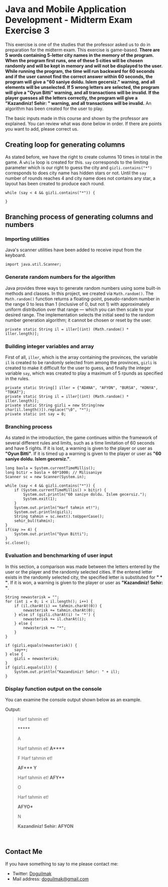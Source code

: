 
# Java and Mobile Application Development - Midterm Exam Exercise 3 

This exercise is one of the studies that the professor asked us to do in preparation for the midterm exam. This exercise is game-based. **There are 5 words containing 5-letter city names in the memory of the program. When the program first runs, one of these 5 cities will be chosen randomly and will be kept in memory and will not be displayed to the user. While running the program, the time will run backward for 60 seconds and if the user cannot find the correct answer within 60 seconds, the program will give a "60 saniye doldu. Islem gecersiz." warning, and all elements will be unselected. If 5 wrong letters are selected, the program will give a "Oyun Bitti" warning, and all transactions will be invalid. If the player guesses all the letters correctly, the program will give a "Kazandiniz! Sehir: " warning, and all transactions will be invalid.** An algorithm has been created for the user to play.

The basic inputs made in this course and shown by the professor are explained. You can review what was done below in order. If there are points you want to add, please correct us.


## Creating loop for generating columns

As stated before, we have the right to create columns 10 times in total in the game. A <code>while</code> loop is created for this. `say` corresponds to the limiting parameter which is our right to guess the city and `gizli.contains("*")` corresponds to does city name has hidden stars or not. Until the `say` number of rounds reaches 4 and city name does not contains any star, a layout has been created to produce each round.
		
	while (say < 4 && gizli.contains("*")) {
	
	}



## Branching process of generating columns and numbers

### Importing utilities

Java's scanner utilities have been added to receive input from the keyboard.

    import java.util.Scanner;

### Generate random numbers for the algorithm

Java provides three ways to generate random numbers using some built-in methods and classes. In this project, we created via <code>Math.random()</code>. The `Math.random()` function returns a floating-point, pseudo-random number in the range $0$ to less than $1$ (inclusive of $0$, but not $1$) with approximately uniform distribution over that range — which you can then scale to your desired range. The implementation selects the initial seed to the random number generation algorithm; it cannot be chosen or reset by the user.
    
	private static String il = iller[(int) (Math.random() * iller.length)];


###	Building integer variables and array

First of all, `iller`, which is the array containing the provinces, the variable `il` is created to be randomly selected from among the provinces, `gizli` is created to make it difficult for the user to guess, and finally the integer variable `say`, which was created to play a maximum of $5$ rpunds as specified in the rules.

	private static String[] iller = {"ADANA", "AFYON", "BURSA", "KONYA", "TOKAT"};
	private static String il = iller[(int) (Math.random() * iller.length)];
	private static String gizli = new String(new char[il.length()]).replace("\0", "*");
	private static int say = 0;


### Branching process

As stated in the introduction, the game continues within the framework of several different rules and limits, such as a time limitation of $60$ seconds and have $5$ rights. If it is lost, a warning is given to the player or user as **"Oyun Bitti"**. If it is timed up a warning is given to the player or user as **"$60$ saniye doldu. Islem gecersiz."**.


	long basla = System.currentTimeMillis();
	long bitir = basla + 60*1000; // Milisaniye
	Scanner sc = new Scanner(System.in);
	
	while (say < 4 && gizli.contains("*")) {			
		if (System.currentTimeMillis() > bitir) {
			System.out.println("60 saniye doldu. Islem gecersiz.");
		    System.exit(1);
		}			
		System.out.println("Harf tahmin et!");
		System.out.println(gizli);
		String tahmin = sc.next().toUpperCase();
		sehir_bul(tahmin);
	}
	if(say >= 4) {
		System.out.println("Oyun Bitti");
	}
	sc.close();

### Evaluation and benchmarking of user input

In this section, a comparison was made between the letters entered by the user or the player and the randomly selected cities. If the entered letter exists in the randomly selected city, the specified letter is substituted for **" * "**. If it is won, a warning is given to the player or user as **"Kazandiniz! Sehir: "**.

	String newasterisk = "";
	for (int i = 0; i < il.length(); i++) {
		if (il.charAt(i) == tahmin.charAt(0)) {
			newasterisk += tahmin.charAt(0);
		} else if (gizli.charAt(i) != '*') {
			newasterisk += il.charAt(i);
		} else {
			newasterisk += "*";
		}
	}

	if (gizli.equals(newasterisk)) {
		say++;
	} else {
		gizli = newasterisk;
	}
	if (gizli.equals(il)) {
		System.out.println("Kazandiniz! Sehir: " + il);
	}		

### Display function output on the console

You can examine the console output shown below as an example.

Output:

> Harf tahmin et!
> 
> <b>*****</b>
>
>A 
>
>Harf tahmin et! 
><b>A**** </b>
>
>F 
> Harf tahmin et! 
>
><b>AF*** Y</b> 
>
>Harf tahmin et! 
><b>AFY**</b>
>
>O 
>
>Harf tahmin et! 
>
><b>AFYO* </b>
>
>N 
>
><b>Kazandiniz! Sehir: AFYON</b>

<br>

## Contact Me

If you have something to say to me please contact me: 

 - Twitter: [Doguilmak](https://twitter.com/Doguilmak) 
 - Mail address: doguilmak@gmail.com
